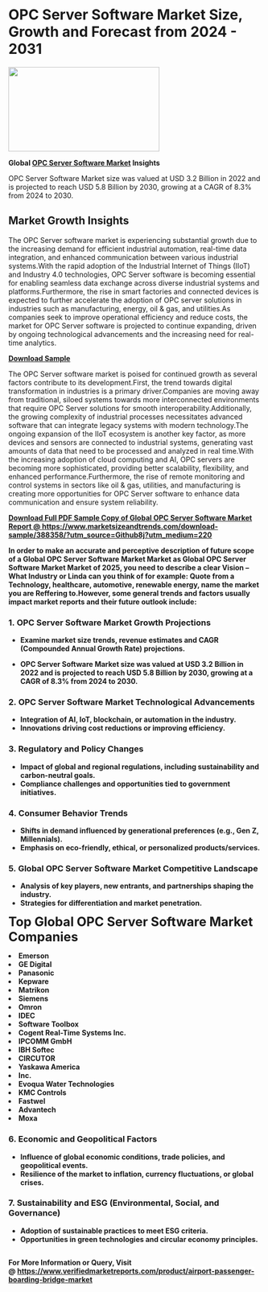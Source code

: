 <H1>OPC Server Software Market Size, Growth and Forecast from 2024 - 2031</H1><img class="aligncenter size-medium wp-image-584254" src="https://thirdeyenews.in/wp-content/uploads/2024/09/Global-Market-Research-300x168.jpeg" alt="" width="300" height="168" /><p><strong>Global&nbsp;<a href="https://www.marketsizeandtrends.com/download-sample/388358/?utm_source=Github8j?utm_medium=220">OPC Server Software Market</a> Insights</strong></p><p>OPC Server Software Market size was valued at USD 3.2 Billion in 2022 and is projected to reach USD 5.8 Billion by 2030, growing at a CAGR of 8.3% from 2024 to 2030.</p><p><h2>Market Growth Insights</h2> <p>The OPC Server software market is experiencing substantial growth due to the increasing demand for efficient industrial automation, real-time data integration, and enhanced communication between various industrial systems.With the rapid adoption of the Industrial Internet of Things (IIoT) and Industry 4.0 technologies, OPC Server software is becoming essential for enabling seamless data exchange across diverse industrial systems and platforms.Furthermore, the rise in smart factories and connected devices is expected to further accelerate the adoption of OPC server solutions in industries such as manufacturing, energy, oil & gas, and utilities.As companies seek to improve operational efficiency and reduce costs, the market for OPC Server software is projected to continue expanding, driven by ongoing technological advancements and the increasing need for real-time analytics.</p> <p><strong><a href="#">Download Sample</a></strong></p> <p>The OPC Server software market is poised for continued growth as several factors contribute to its development.First, the trend towards digital transformation in industries is a primary driver.Companies are moving away from traditional, siloed systems towards more interconnected environments that require OPC Server solutions for smooth interoperability.Additionally, the growing complexity of industrial processes necessitates advanced software that can integrate legacy systems with modern technology.The ongoing expansion of the IIoT ecosystem is another key factor, as more devices and sensors are connected to industrial systems, generating vast amounts of data that need to be processed and analyzed in real time.With the increasing adoption of cloud computing and AI, OPC servers are becoming more sophisticated, providing better scalability, flexibility, and enhanced performance.Furthermore, the rise of remote monitoring and control systems in sectors like oil & gas, utilities, and manufacturing is creating more opportunities for OPC Server software to enhance data communication and ensure system reliability.</p> <p><strong><a href="#"></p><p><span class=""><strong>Download Full PDF Sample Copy of Global OPC Server Software Market Report</strong> @ <a href="https://www.marketsizeandtrends.com/download-sample/388358/?utm_source=Github8j?utm_medium=220" target="_blank">https://www.marketsizeandtrends.com/download-sample/388358/?utm_source=Github8j?utm_medium=220</a></span></p><p>In order to make an accurate and perceptive description of future scope of a Global&nbsp;OPC Server Software Market Market as Global&nbsp;OPC Server Software Market Market of 2025, you need to describe a clear Vision &ndash; What Industry or Linda can you think of for example: Quote from a Technology, healthcare, automotive, renewable energy, name the market you are Reffering to.However, some general trends and factors usually impact market reports and their future outlook include:</p><h3>1.&nbsp;<strong>OPC Server Software Market Growth Projections</strong></h3><ul><li>Examine market size trends, revenue estimates and CAGR (Compounded Annual Growth Rate) projections.</li><li><p>OPC Server Software Market size was valued at USD 3.2 Billion in 2022 and is projected to reach USD 5.8 Billion by 2030, growing at a CAGR of 8.3% from 2024 to 2030.</p></li></ul><h3>2.&nbsp;<strong>OPC Server Software Market Technological Advancements</strong></h3><ul><li>Integration of AI, IoT, blockchain, or automation in the industry.</li><li>Innovations driving cost reductions or improving efficiency.</li></ul><h3>3.&nbsp;<strong>Regulatory and Policy Changes</strong></h3><ul><li>Impact of global and regional regulations, including sustainability and carbon-neutral goals.</li><li>Compliance challenges and opportunities tied to government initiatives.</li></ul><h3>4.&nbsp;<strong>Consumer Behavior Trends</strong></h3><ul><li>Shifts in demand influenced by generational preferences (e.g., Gen Z, Millennials).</li><li>Emphasis on eco-friendly, ethical, or personalized products/services.</li></ul><h3>5.&nbsp;<strong>Global OPC Server Software Market Competitive Landscape</strong></h3><ul><li>Analysis of key players, new entrants, and partnerships shaping the industry.</li><li>Strategies for differentiation and market penetration.</li></ul><p data-pm-slice="1 1 []"><span style="color: inherit; font-family: inherit; font-size: 25px;">Top Global OPC Server Software Market Companies</span></p><div class="" data-test-id=""><p><li>Emerson</li><li> GE Digital</li><li> Panasonic</li><li> Kepware</li><li> Matrikon</li><li> Siemens</li><li> Omron</li><li> IDEC</li><li> Software Toolbox</li><li> Cogent Real-Time Systems Inc.</li><li> IPCOMM GmbH</li><li> IBH Softec</li><li> CIRCUTOR</li><li> Yaskawa America</li><li> Inc.</li><li> Evoqua Water Technologies</li><li> KMC Controls</li><li> Fastwel</li><li> Advantech</li><li> Moxa</li></p></div><h3>6.&nbsp;<strong>Economic and Geopolitical Factors</strong></h3><ul><li>Influence of global economic conditions, trade policies, and geopolitical events.</li><li>Resilience of the market to inflation, currency fluctuations, or global crises.</li></ul><h3>7.&nbsp;<strong>Sustainability and ESG (Environmental, Social, and Governance)</strong></h3><ul><li>Adoption of sustainable practices to meet ESG criteria.</li><li>Opportunities in green technologies and circular economy principles.</li></ul><h2><strong style="font-size: 14px;">For More Information or Query, Visit @&nbsp;</strong><a style="background-color: #ffffff; font-size: 14px;" href="https://www.marketsizeandtrends.com/report/opc-server-software-market/" target="_blank">https://www.verifiedmarketreports.com/product/airport-passenger-boarding-bridge-market</a></h2>